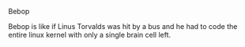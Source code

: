Bebop

Bebop is like if Linus Torvalds was hit by a bus and he had to code the entire linux kernel with only a single brain cell left.

